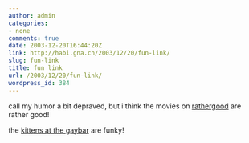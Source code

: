 ```yaml
---
author: admin
categories:
- none
comments: true
date: 2003-12-20T16:44:20Z
link: http://habi.gna.ch/2003/12/20/fun-link/
slug: fun-link
title: fun link
url: /2003/12/20/fun-link/
wordpress_id: 384
---
```


call my humor a bit depraved, but i think the movies on [rathergood](http://www.rathergood.com/) are rather good!

the [kittens at the gaybar](http://www.rathergood.com/gaybar/) are funky!
